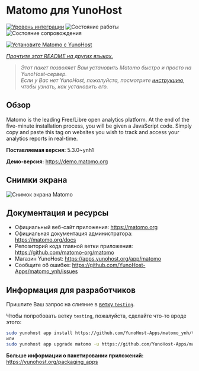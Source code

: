 <!--
Важно: этот README был автоматически сгенерирован <https://github.com/YunoHost/apps/tree/master/tools/readme_generator>
Он НЕ ДОЛЖЕН редактироваться вручную.
-->

# Matomo для YunoHost

[![Уровень интеграции](https://apps.yunohost.org/badge/integration/matomo)](https://ci-apps.yunohost.org/ci/apps/matomo/)
![Состояние работы](https://apps.yunohost.org/badge/state/matomo)
![Состояние сопровождения](https://apps.yunohost.org/badge/maintained/matomo)

[![Установите Matomo с YunoHost](https://install-app.yunohost.org/install-with-yunohost.svg)](https://install-app.yunohost.org/?app=matomo)

*[Прочтите этот README на других языках.](./ALL_README.md)*

> *Этот пакет позволяет Вам установить Matomo быстро и просто на YunoHost-сервер.*  
> *Если у Вас нет YunoHost, пожалуйста, посмотрите [инструкцию](https://yunohost.org/install), чтобы узнать, как установить его.*

## Обзор

Matomo is the leading Free/Libre open analytics platform. At the end of the five-minute installation process, you will be given a JavaScript code. Simply copy and paste this tag on websites you wish to track and access your analytics reports in real-time.


**Поставляемая версия:** 5.3.0~ynh1

**Демо-версия:** <https://demo.matomo.org>

## Снимки экрана

![Снимок экрана Matomo](./doc/screenshots/screenshot.png)

## Документация и ресурсы

- Официальный веб-сайт приложения: <https://matomo.org>
- Официальная документация администратора: <https://matomo.org/docs>
- Репозиторий кода главной ветки приложения: <https://github.com/matomo-org/matomo>
- Магазин YunoHost: <https://apps.yunohost.org/app/matomo>
- Сообщите об ошибке: <https://github.com/YunoHost-Apps/matomo_ynh/issues>

## Информация для разработчиков

Пришлите Ваш запрос на слияние в [ветку `testing`](https://github.com/YunoHost-Apps/matomo_ynh/tree/testing).

Чтобы попробовать ветку `testing`, пожалуйста, сделайте что-то вроде этого:

```bash
sudo yunohost app install https://github.com/YunoHost-Apps/matomo_ynh/tree/testing --debug
или
sudo yunohost app upgrade matomo -u https://github.com/YunoHost-Apps/matomo_ynh/tree/testing --debug
```

**Больше информации о пакетировании приложений:** <https://yunohost.org/packaging_apps>
